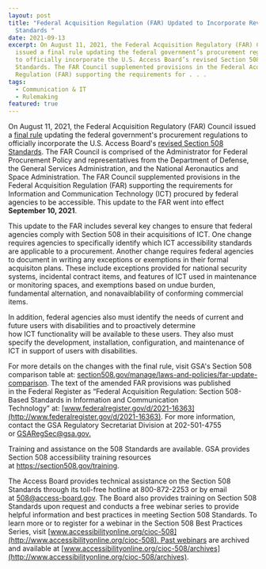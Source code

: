 ```yaml
---
layout: post
title: "Federal Acquisition Regulation (FAR) Updated to Incorporate Revised 508
  Standards "
date: 2021-09-13
excerpt: On August 11, 2021, the Federal Acquisition Regulatory (FAR) Council
  issued a final rule updating the federal government’s procurement regulations
  to officially incorporate the U.S. Access Board’s revised Section 508
  Standards. The FAR Council supplemented provisions in the Federal Acquisition
  Regulation (FAR) supporting the requirements for . . .
tags:
  - Communication & IT
  - Rulemaking
featured: true
---
```

On August 11, 2021, the Federal Acquisition Regulatory (FAR) Council issued a [final rule](https://www.federalregister.gov/documents/2021/08/11/2021-16363/federal-acquisition-regulation-section-508-based-standards-in-information-and-communication) updating the federal government's procurement regulations to officially incorporate the U.S. Access Board's [revised Section 508 Standards](https://www.access-board.gov/ict/). The FAR Council is comprised of the Administrator for Federal Procurement Policy and representatives from the Department of Defense, the General Services Administration, and the National Aeronautics and Space Administration. The FAR Council supplemented provisions in the Federal Acquisition Regulation (FAR) supporting the requirements for Information and Communication Technology (ICT) procured by federal agencies to be accessible. This update to the FAR went into effect **September 10, 2021**.

This update to the FAR includes several key changes to ensure that federal agencies comply with Section 508 in their acquisitions of ICT. One change requires agencies to specifically identify which ICT accessibility standards are applicable to a procurement. Another change requires federal agencies to document in writing any exceptions or exemptions in their formal acquisiton plans. These include exceptions provided for national security systems, incidental contract items, and features of ICT used in maintenance or monitoring spaces, and exemptions based on undue burden, fundamental alternation, and nonavaiblability of conforming commercial items.

In addition, federal agencies also must identify the needs of current and future users with disabilities and to proactively determine how ICT functionality will be available to these users. They also must specify the development, installation, configuration, and maintenance of ICT in support of users with disabilities. 

For more details on the changes with the final rule, visit GSA's Section 508 comparison table at: [section508.gov/manage/laws-and-policies/far-update-comparison](https://www.section508.gov/manage/laws-and-policies/far-update-comparison/). The text of the amended FAR provisions was published in the Federal Register as “Federal Acquisition Regulation: Section 508-Based Standards in Information and Communication Technology” at: [www.federalregister.gov/d/2021-16363](http://www.federalregister.gov/d/2021-16363). For more information, contact the GSA Regulatory Secretariat Division at 202-501-4755 or [GSARegSec@gsa.gov.](mailto:GSARegSec@gsa.gov)  

Training and assistance on the 508 Standards are available. GSA provides Section 508 accessibility training resources at <https://section508.gov/training>.  

The Access Board provides technical assistance on the Section 508 Standards through its toll-free hotline at 800-872-2253 or by email at [508@access-board.gov](mailto:508@access-board.gov). The Board also provides training on Section 508 Standards upon request and conducts a free webinar series to provide helpful information and best practices in meeting Section 508 Standards. To learn more or to register for a webinar in the Section 508 Best Practices Series, visit [www.accessibilityonline.org/cioc-508](http://www.accessibilityonline.org/cioc-508). Past webinars are archived and available at [www.accessibilityonline.org/cioc-508/archives](http://www.accessibilityonline.org/cioc-508/archives).
